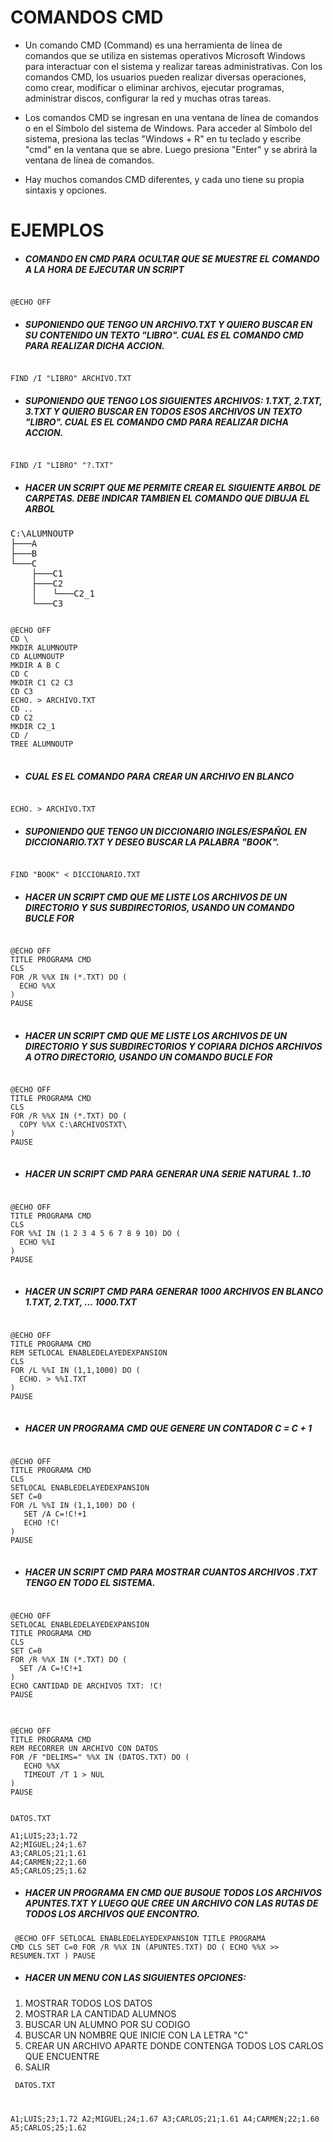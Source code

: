 <h1>COMANDOS CMD</h1>

- Un comando CMD (Command) es una herramienta de línea de comandos que se utiliza en sistemas operativos Microsoft Windows para interactuar con el sistema y realizar tareas administrativas. Con los comandos CMD, los usuarios pueden realizar diversas operaciones, como crear, modificar o eliminar archivos, ejecutar programas, administrar discos, configurar la red y muchas otras tareas.

- Los comandos CMD se ingresan en una ventana de línea de comandos o en el Símbolo del sistema de Windows. Para acceder al Símbolo del sistema, presiona las teclas "Windows + R" en tu teclado y escribe "cmd" en la ventana que se abre. Luego presiona "Enter" y se abrirá la ventana de línea de comandos.

- Hay muchos comandos CMD diferentes, y cada uno tiene su propia sintaxis y opciones.


<h1>EJEMPLOS</h1>

- ##### COMANDO EN CMD PARA OCULTAR QUE SE MUESTRE EL COMANDO A LA HORA DE EJECUTAR UN SCRIPT

<pre><code>
@ECHO OFF
</code></pre>

- ##### SUPONIENDO QUE TENGO UN ARCHIVO.TXT Y QUIERO BUSCAR EN SU CONTENIDO UN TEXTO "LIBRO". CUAL ES EL COMANDO CMD PARA REALIZAR DICHA ACCION.

<pre><code>
FIND /I "LIBRO" ARCHIVO.TXT
</code></pre>

- ##### SUPONIENDO QUE TENGO LOS SIGUIENTES ARCHIVOS: 1.TXT, 2.TXT, 3.TXT Y QUIERO BUSCAR EN TODOS ESOS ARCHIVOS UN TEXTO "LIBRO". CUAL ES EL COMANDO CMD PARA REALIZAR DICHA ACCION.

<pre><code>
FIND /I "LIBRO" "?.TXT"
</code></pre>

- ##### HACER UN SCRIPT QUE ME PERMITE CREAR EL SIGUIENTE ARBOL DE CARPETAS.  DEBE INDICAR TAMBIEN EL COMANDO QUE DIBUJA EL ARBOL

<pre>
C:\ALUMNOUTP
├───A
├───B
└───C
    ├───C1
    ├───C2
    │   └───C2_1
    └───C3
</pre>
	
<pre>
<code>
@ECHO OFF
CD \
MKDIR ALUMNOUTP
CD ALUMNOUTP
MKDIR A B C
CD C
MKDIR C1 C2 C3
CD C3
ECHO. > ARCHIVO.TXT
CD ..
CD C2
MKDIR C2_1
CD /
TREE ALUMNOUTP
</code>
</pre>

- ##### CUAL ES EL COMANDO PARA CREAR UN ARCHIVO EN BLANCO

<pre><code>
ECHO. > ARCHIVO.TXT
</code></pre>

- ##### SUPONIENDO QUE TENGO UN DICCIONARIO INGLES/ESPAÑOL EN DICCIONARIO.TXT Y DESEO BUSCAR LA PALABRA "BOOK". 

<pre><code>
FIND "BOOK" < DICCIONARIO.TXT
</code></pre>

- ##### HACER UN SCRIPT CMD QUE ME LISTE LOS ARCHIVOS DE UN DIRECTORIO Y SUS SUBDIRECTORIOS, USANDO UN COMANDO BUCLE FOR

<pre>
<code>
@ECHO OFF
TITLE PROGRAMA CMD
CLS
FOR /R %%X IN (*.TXT) DO (
  ECHO %%X
)
PAUSE
</code>
</pre>

- ##### HACER UN SCRIPT CMD QUE ME LISTE LOS ARCHIVOS DE UN DIRECTORIO Y SUS SUBDIRECTORIOS Y COPIARA DICHOS ARCHIVOS A OTRO DIRECTORIO, USANDO UN COMANDO BUCLE FOR

<pre>
<code>
@ECHO OFF
TITLE PROGRAMA CMD
CLS
FOR /R %%X IN (*.TXT) DO (
  COPY %%X C:\ARCHIVOSTXT\
)
PAUSE
</code>
</pre>

- ##### HACER UN SCRIPT CMD PARA GENERAR UNA SERIE NATURAL 1..10

<pre>
<code>
@ECHO OFF
TITLE PROGRAMA CMD
CLS
FOR %%I IN (1 2 3 4 5 6 7 8 9 10) DO (
  ECHO %%I
)
PAUSE
</code>
</pre>

- ##### HACER UN SCRIPT CMD PARA GENERAR 1000 ARCHIVOS EN BLANCO 1.TXT, 2.TXT, ... 1000.TXT

<pre>
<code>
@ECHO OFF
TITLE PROGRAMA CMD
REM SETLOCAL ENABLEDELAYEDEXPANSION
CLS
FOR /L %%I IN (1,1,1000) DO (
  ECHO. > %%I.TXT
)
PAUSE
</code>
</pre>

- ##### HACER UN PROGRAMA CMD QUE GENERE UN CONTADOR C = C + 1

<pre>
<code>
@ECHO OFF
TITLE PROGRAMA CMD
CLS
SETLOCAL ENABLEDELAYEDEXPANSION
SET C=0
FOR /L %%I IN (1,1,100) DO (
   SET /A C=!C!+1
   ECHO !C! 
)
PAUSE
</code>
</pre>

- ##### HACER UN SCRIPT CMD PARA MOSTRAR CUANTOS ARCHIVOS .TXT TENGO EN TODO EL SISTEMA.

<pre>
<code>
@ECHO OFF
SETLOCAL ENABLEDELAYEDEXPANSION
TITLE PROGRAMA CMD
CLS
SET C=0
FOR /R %%X IN (*.TXT) DO (
  SET /A C=!C!+1
)
ECHO CANTIDAD DE ARCHIVOS TXT: !C!
PAUSE
</code>
</pre>

<pre><code>
@ECHO OFF
TITLE PROGRAMA CMD
REM RECORRER UN ARCHIVO CON DATOS
FOR /F "DELIMS=" %%X IN (DATOS.TXT) DO (
   ECHO %%X
   TIMEOUT /T 1 > NUL
)
PAUSE


DATOS.TXT

A1;LUIS;23;1.72
A2;MIGUEL;24;1.67
A3;CARLOS;21;1.61
A4;CARMEN;22;1.60
A5;CARLOS;25;1.62
</code></pre>

- ##### HACER UN PROGRAMA EN CMD QUE BUSQUE TODOS LOS ARCHIVOS APUNTES.TXT Y LUEGO QUE CREE UN ARCHIVO CON LAS RUTAS DE TODOS LOS ARCHIVOS QUE ENCONTRO.

<code><pre>
@ECHO OFF
SETLOCAL ENABLEDELAYEDEXPANSION
TITLE PROGRAMA CMD
CLS
SET C=0
FOR /R %%X IN (APUNTES.TXT) DO (
  ECHO %%X >> RESUMEN.TXT
)
PAUSE
</code></pre>

- ##### HACER UN MENU CON LAS SIGUIENTES OPCIONES:

1. MOSTRAR TODOS LOS DATOS
2. MOSTRAR LA CANTIDAD ALUMNOS
3. BUSCAR UN ALUMNO POR SU CODIGO
4. BUSCAR UN NOMBRE QUE INICIE CON LA LETRA "C"
5. CREAR UN ARCHIVO APARTE DONDE CONTENGA TODOS LOS CARLOS QUE ENCUENTRE
6. SALIR

<code><pre>
DATOS.TXT

A1;LUIS;23;1.72
A2;MIGUEL;24;1.67
A3;CARLOS;21;1.61
A4;CARMEN;22;1.60
A5;CARLOS;25;1.62
</code></pre>